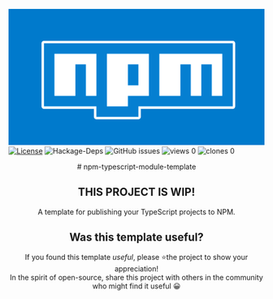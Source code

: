 ![](npm-typescript-module-template-header.png)
 [![License](https://img.shields.io/npm/l/@nrwl/workspace.svg?style=flat-square&color=lightgrey)]()
![Hackage-Deps](https://img.shields.io/hackage-deps/v/up?color=green&style=flat-square)
![GitHub issues](https://img.shields.io/github/issues/leonlafa/node-type-express?style=flat-square&color=blue)
![views 0](https://img.shields.io/badge/views-402-brightgreen.svg)
![clones 0](https://img.shields.io/badge/clones-28-brightgreen.svg)
<div align="center">
# npm-typescript-module-template

## THIS PROJECT IS WIP!

A template for publishing your TypeScript projects to NPM.

## Was this template useful?

If you found this template _useful_,
please ⭐️the project to show your appreciation!
<br>
In the spirit of open-source, share this project with others in the community who might find it useful 😀 

